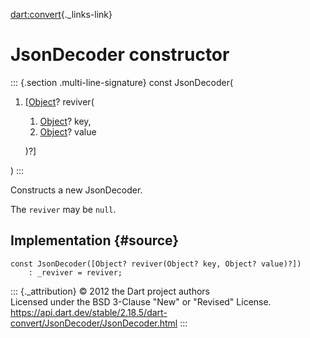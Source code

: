 [dart:convert](../../dart-convert/dart-convert-library){._links-link}

JsonDecoder constructor
=======================

::: {.section .multi-line-signature}
const JsonDecoder(

1.  \[[Object](../../dart-core/object-class)? reviver(
    1.  [Object](../../dart-core/object-class)? key,
    2.  [Object](../../dart-core/object-class)? value

    )?\]

)
:::

Constructs a new JsonDecoder.

The `reviver` may be `null`.

Implementation {#source}
--------------

``` {.language-dart data-language="dart"}
const JsonDecoder([Object? reviver(Object? key, Object? value)?])
    : _reviver = reviver;
```

::: {._attribution}
© 2012 the Dart project authors\
Licensed under the BSD 3-Clause \"New\" or \"Revised\" License.\
<https://api.dart.dev/stable/2.18.5/dart-convert/JsonDecoder/JsonDecoder.html>
:::
